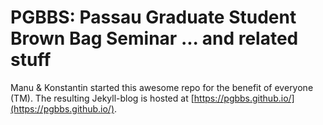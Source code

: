 # PGBBS: Passau Graduate Student Brown Bag Seminar ... and related stuff

Manu & Konstantin started this awesome repo for the benefit of everyone
(TM). The resulting Jekyll-blog is hosted at
[https://pgbbs.github.io/](https://pgbbs.github.io/).

